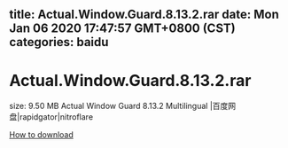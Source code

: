 
title: Actual.Window.Guard.8.13.2.rar
date: Mon Jan 06 2020 17:47:57 GMT+0800 (CST)    
categories: baidu
---

# Actual.Window.Guard.8.13.2.rar
size: 9.50 MB
 Actual Window Guard 8.13.2 Multilingual |百度网盘|rapidgator|nitroflare
 

[How to download](https://bpcam.bemobtrk.com/go/2ceec3aa-1ca2-46d6-b9ff-aaa5c184517c?jno=3056)